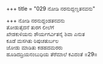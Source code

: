 +++
title = "029 ನೋಡಿ ನರನುದ್ದಣ್ಡತನವನು"

+++
ನೋಡಿ ನರನುದ್ದಂಡತನವನು  
ತೋಡುತೈದನೆ ತುರಗ ಲೀಲೆಗೆ  
ಖೇಡಕುಳಿಯನು ಶೌರ್ಯಗರ್ವಿತನೈ ಶಿವಾ ಎನುತ  
ಕೂಡೆ ಮಸಗಿತು ರಿಪುಚತುರ್ಬಲ  
ಜೋಡು ಮಾಡಿತು ಕಡಹದಮರರು  
ಹೂಡಿದದ್ರಿಯನಂಬುಧಿಯ ತೆರೆಮಾಲೆ ಕವಿದಂತೆ    ॥29॥